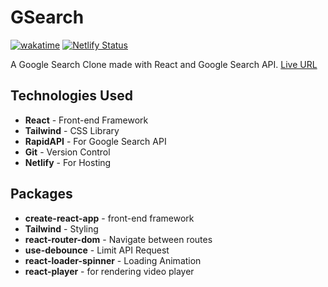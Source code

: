 # **GSearch**

[![wakatime](https://wakatime.com/badge/user/51dfdeb9-1041-42fb-9208-3de488dcae61/project/e129c996-a946-4327-9399-c0c45a320b28.svg?style=flat-square)](https://wakatime.com/badge/user/51dfdeb9-1041-42fb-9208-3de488dcae61/project/e129c996-a946-4327-9399-c0c45a320b28)
[![Netlify Status](https://api.netlify.com/api/v1/badges/457a399c-478e-4319-bb62-1867954e989d/deploy-status)](https://app.netlify.com/sites/gsearch/deploys)

A Google Search Clone made with React and Google Search API.
[Live URL](https://gsearch.netlify.app/)

## **Technologies Used**

-   **React** - Front-end Framework
-   **Tailwind** - CSS Library
-   **RapidAPI** - For Google Search API
-   **Git** - Version Control
-   **Netlify** - For Hosting

## **Packages**

-   **create-react-app** - front-end framework
-   **Tailwind** - Styling
-   **react-router-dom** - Navigate between routes
-   **use-debounce** - Limit API Request
-   **react-loader-spinner** - Loading Animation
-   **react-player** - for rendering video player
